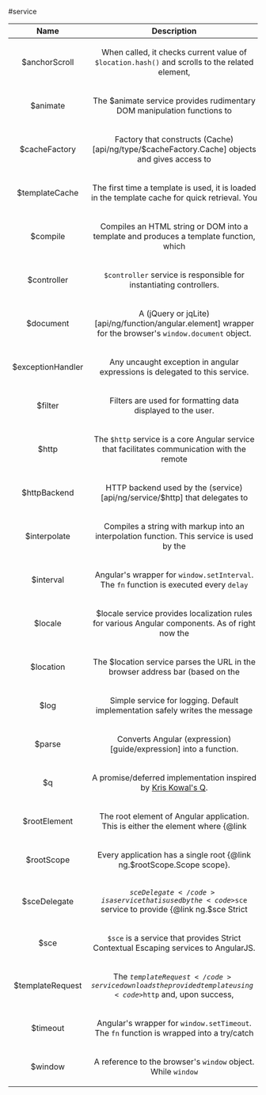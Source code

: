 
#service

| Name | Description |
| :--: | :--: |
| $anchorScroll | <p>When called, it checks current value of <code>$location.hash()</code> and scrolls to the related element,</p>  |
| $animate | <p>The $animate service provides rudimentary DOM manipulation functions to</p>  |
| $cacheFactory | <p>Factory that constructs (Cache)[api/ng/type/$cacheFactory.Cache] objects and gives access to</p>  |
| $templateCache | <p>The first time a template is used, it is loaded in the template cache for quick retrieval. You</p>  |
| $compile | <p>Compiles an HTML string or DOM into a template and produces a template function, which</p>  |
| $controller | <p><code>$controller</code> service is responsible for instantiating controllers.</p>  |
| $document | <p>A (jQuery or jqLite)[api/ng/function/angular.element] wrapper for the browser&#39;s <code>window.document</code> object.</p>  |
| $exceptionHandler | <p>Any uncaught exception in angular expressions is delegated to this service.</p>  |
| $filter | <p>Filters are used for formatting data displayed to the user.</p>  |
| $http | <p>The <code>$http</code> service is a core Angular service that facilitates communication with the remote</p>  |
| $httpBackend | <p>HTTP backend used by the (service)[api/ng/service/$http] that delegates to</p>  |
| $interpolate | <p>Compiles a string with markup into an interpolation function. This service is used by the</p>  |
| $interval | <p>Angular&#39;s wrapper for <code>window.setInterval</code>. The <code>fn</code> function is executed every <code>delay</code></p>  |
| $locale | <p>$locale service provides localization rules for various Angular components. As of right now the</p>  |
| $location | <p>The $location service parses the URL in the browser address bar (based on the</p>  |
| $log | <p>Simple service for logging. Default implementation safely writes the message</p>  |
| $parse | <p>Converts Angular (expression)[guide/expression] into a function.</p>  |
| $q | <p>A promise/deferred implementation inspired by <a href="https://github.com/kriskowal/q">Kris Kowal&#39;s Q</a>.</p>  |
| $rootElement | <p>The root element of Angular application. This is either the element where {@link</p>  |
| $rootScope | <p>Every application has a single root {@link ng.$rootScope.Scope scope}.</p>  |
| $sceDelegate | <p><code>$sceDelegate</code> is a service that is used by the <code>$sce</code> service to provide {@link ng.$sce Strict</p>  |
| $sce | <p><code>$sce</code> is a service that provides Strict Contextual Escaping services to AngularJS.</p>  |
| $templateRequest | <p>The <code>$templateRequest</code> service downloads the provided template using <code>$http</code> and, upon success,</p>  |
| $timeout | <p>Angular&#39;s wrapper for <code>window.setTimeout</code>. The <code>fn</code> function is wrapped into a try/catch</p>  |
| $window | <p>A reference to the browser&#39;s <code>window</code> object. While <code>window</code></p>  |

